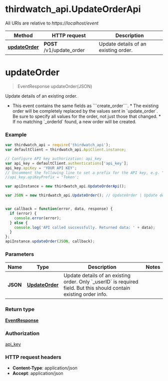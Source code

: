 # thirdwatch_api.UpdateOrderApi

All URIs are relative to *https://localhost/event*

Method | HTTP request | Description
------------- | ------------- | -------------
[**updateOrder**](UpdateOrderApi.md#updateOrder) | **POST** /v1/update_order | Update details of an existing order.


<a name="updateOrder"></a>
# **updateOrder**
> EventResponse updateOrder(JSON)

Update details of an existing order.

* This event contains the same fields as &#x60;&#x60;&#x60;create_order&#x60;&#x60;&#x60;. * The existing order will be completely replaced by the values sent in &#x60;update_order&#x60;. Be sure to specify all values for the order, not just those that changed. * If no matching &#x60;_orderId&#x60; found, a new order will be created. 

### Example
```javascript
var thirdwatch_api = require('thirdwatch_api');
var defaultClient = thirdwatch_api.ApiClient.instance;

// Configure API key authorization: api_key
var api_key = defaultClient.authentications['api_key'];
api_key.apiKey = 'YOUR API KEY';
// Uncomment the following line to set a prefix for the API key, e.g. "Token" (defaults to null)
//api_key.apiKeyPrefix = 'Token';

var apiInstance = new thirdwatch_api.UpdateOrderApi();

var JSON = new thirdwatch_api.UpdateOrder(); // UpdateOrder | Update details of an existing order. Only `_userID` is required field. But this should contain existing order info.


var callback = function(error, data, response) {
  if (error) {
    console.error(error);
  } else {
    console.log('API called successfully. Returned data: ' + data);
  }
};
apiInstance.updateOrder(JSON, callback);
```

### Parameters

Name | Type | Description  | Notes
------------- | ------------- | ------------- | -------------
 **JSON** | [**UpdateOrder**](UpdateOrder.md)| Update details of an existing order. Only &#x60;_userID&#x60; is required field. But this should contain existing order info. | 

### Return type

[**EventResponse**](EventResponse.md)

### Authorization

[api_key](../README.md#api_key)

### HTTP request headers

 - **Content-Type**: application/json
 - **Accept**: application/json

